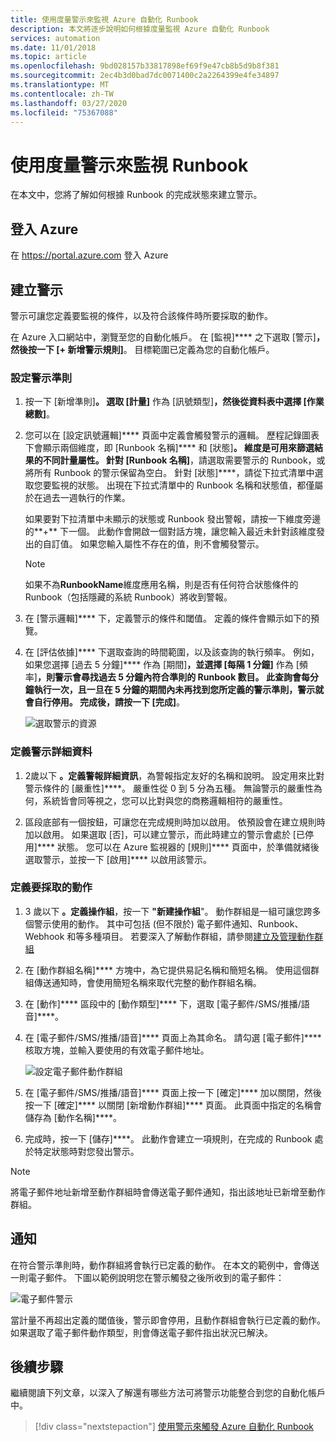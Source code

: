 ```yaml
---
title: 使用度量警示來監視 Azure 自動化 Runbook
description: 本文將逐步說明如何根據度量監視 Azure 自動化 Runbook
services: automation
ms.date: 11/01/2018
ms.topic: article
ms.openlocfilehash: 9bd028157b33817898ef69f9e47cb8b5d9b8f381
ms.sourcegitcommit: 2ec4b3d0bad7dc0071400c2a2264399e4fe34897
ms.translationtype: MT
ms.contentlocale: zh-TW
ms.lasthandoff: 03/27/2020
ms.locfileid: "75367088"
---
```

# <a name="monitoring-runbooks-with-metric-alerts"></a>使用度量警示來監視 Runbook

在本文中，您將了解如何根據 Runbook 的完成狀態來建立警示。

## <a name="sign-in-to-azure"></a>登入 Azure

在 https://portal.azure.com 登入 Azure

## <a name="create-alert"></a>建立警示

警示可讓您定義要監視的條件，以及符合該條件時所要採取的動作。

在 Azure 入口網站中，瀏覽至您的自動化帳戶。 在 [監視]**** 之下選取 [警示]****，然後按一下 [+ 新增警示規則]****。 目標範圍已定義為您的自動化帳戶。

### <a name="configure-alert-criteria"></a>設定警示準則

1. 按一下 [新增準則]****。 選取 [計量]**** 作為 [訊號類型]****，然後從資料表中選擇 [作業總數]****。

2. 您可以在 [設定訊號邏輯]**** 頁面中定義會觸發警示的邏輯。 歷程記錄圖表下會顯示兩個維度，即 [Runbook 名稱]**** 和 [狀態]****。 維度是可用來篩選結果的不同計量屬性。 針對 [Runbook 名稱]****，請選取需要警示的 Runbook，或將所有 Runbook 的警示保留為空白。 針對 [狀態]****，請從下拉式清單中選取您要監視的狀態。 出現在下拉式清單中的 Runbook 名稱和狀態值，都僅屬於在過去一週執行的作業。

   如果要對下拉清單中未顯示的狀態或 Runbook 發出警報，請按一下維度旁邊的**\+** 下一個。 此動作會開啟一個對話方塊，讓您輸入最近未針對該維度發出的自訂值。 如果您輸入屬性不存在的值，則不會觸發警示。

   > [!NOTE]
   > 如果不為**RunbookName**維度應用名稱，則是否有任何符合狀態條件的 Runbook（包括隱藏的系統 Runbook）將收到警報。

3. 在 [警示邏輯]**** 下，定義警示的條件和閾值。 定義的條件會顯示如下的預覽。

4. 在 [評估依據]**** 下選取查詢的時間範圍，以及該查詢的執行頻率。 例如，如果您選擇 [過去 5 分鐘]**** 作為 [期間]****，並選擇 [每隔 1 分鐘]**** 作為 [頻率]****，則警示會尋找過去 5 分鐘內符合準則的 Runbook 數目。 此查詢會每分鐘執行一次，且一旦在 5 分鐘的期間內未再找到您所定義的警示準則，警示就會自行停用。 完成後，請按一下 [完成]****。

   ![選取警示的資源](./media/automation-alert-activity-log/configure-signal-logic.png)

### <a name="define-alert-details"></a>定義警示詳細資料

1. 2歲以下 **。定義警報詳細資訊**，為警報指定友好的名稱和說明。 設定用來比對警示條件的 [嚴重性]****。 嚴重性從 0 到 5 分為五種。 無論警示的嚴重性為何，系統皆會同等視之，您可以比對與您的商務邏輯相符的嚴重性。

1. 區段底部有一個按鈕，可讓您在完成規則時加以啟用。 依預設會在建立規則時加以啟用。 如果選取 [否]，可以建立警示，而此時建立的警示會處於 [已停用]**** 狀態。 您可以在 Azure 監視器的 [規則]**** 頁面中，於準備就緒後選取警示，並按一下 [啟用]**** 以啟用該警示。

### <a name="define-the-action-to-take"></a>定義要採取的動作

1. 3 歲以下 **。定義操作組**，按一下 **"新建操作組**"。 動作群組是一組可讓您跨多個警示使用的動作。 其中可包括 (但不限於) 電子郵件通知、Runbook、Webhook 和等多種項目。 若要深入了解動作群組，請參閱[建立及管理動作群組](../azure-monitor/platform/action-groups.md)

1. 在 [動作群組名稱]**** 方塊中，為它提供易記名稱和簡短名稱。 使用這個群組傳送通知時，會使用簡短名稱來取代完整的動作群組名稱。

1. 在 [動作]**** 區段中的 [動作類型]**** 下，選取 [電子郵件/SMS/推播/語音]****。

1. 在 [電子郵件/SMS/推播/語音]**** 頁面上為其命名。 請勾選 [電子郵件]**** 核取方塊，並輸入要使用的有效電子郵件地址。

   ![設定電子郵件動作群組](./media/automation-alert-activity-log/add-action-group.png)

1. 在 [電子郵件/SMS/推播/語音]**** 頁面上按一下 [確定]**** 加以關閉，然後按一下 [確定]**** 以關閉 [新增動作群組]**** 頁面。 此頁面中指定的名稱會儲存為 [動作名稱]****。

1. 完成時，按一下 [儲存]****。 此動作會建立一項規則，在完成的 Runbook 處於特定狀態時對您發出警示。

> [!NOTE]
> 將電子郵件地址新增至動作群組時會傳送電子郵件通知，指出該地址已新增至動作群組。

## <a name="notification"></a>通知

在符合警示準則時，動作群組將會執行已定義的動作。 在本文的範例中，會傳送一則電子郵件。 下圖以範例說明您在警示觸發之後所收到的電子郵件：

![電子郵件警示](./media/automation-alert-activity-log/alert-email.png)

當計量不再超出定義的閾值後，警示即會停用，且動作群組會執行已定義的動作。 如果選取了電子郵件動作類型，則會傳送電子郵件指出狀況已解決。

## <a name="next-steps"></a>後續步驟

繼續閱讀下列文章，以深入了解還有哪些方法可將警示功能整合到您的自動化帳戶中。

> [!div class="nextstepaction"]
> [使用警示來觸發 Azure 自動化 Runbook](automation-create-alert-triggered-runbook.md)
